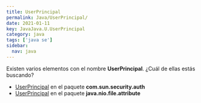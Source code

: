 ```yaml
---
title: UserPrincipal
permalink: Java/UserPrincipal/
date: 2021-01-11
key: JavaJava.U.UserPrincipal
category: java
tags: ['java se']
sidebar: 
  nav: java
---
```


Existen varios elementos con el nombre **UserPrincipal**. ¿Cuál de ellas estás buscando?
<ul>
<li><a href="/Java/UserPrincipal-com-sun-security-auth/">UserPrincipal</a> en el paquete <strong>com.sun.security.auth</strong></li>
<li><a href="/Java/UserPrincipal-java-nio-file-attribute/">UserPrincipal</a> en el paquete <strong>java.nio.file.attribute</strong></li>
<ul>
